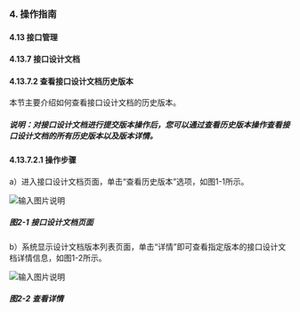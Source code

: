 ### 4. 操作指南

#### 4.13 接口管理

#### 4.13.7 接口设计文档

#### 4.13.7.2 查看接口设计文档历史版本

本节主要介绍如何查看接口设计文档的历史版本。

##### 说明：对接口设计文档进行提交版本操作后，您可以通过查看历史版本操作查看接口设计文档的所有历史版本以及版本详情。

#### 4.13.7.2.1 操作步骤

a）进入接口设计文档页面，单击“查看历史版本”选项，如图1-1所示。

![输入图片说明](../../../../../images/SoFlu%EF%BC%88%E5%90%8E%E7%AB%AF%EF%BC%89%E5%BC%80%E5%8F%91%E5%B9%B3%E5%8F%B0/1.%20%E6%9C%80%E6%96%B0%E7%89%88%E6%9C%AC%20-%20%E6%9B%B4%E6%96%B0%E6%97%A5%E6%9C%9F%20-%202022.10.08/4.%20%E6%93%8D%E4%BD%9C%E6%8C%87%E5%8D%97/13.%20%E6%8E%A5%E5%8F%A3%E7%AE%A1%E7%90%86/7.%20%E6%8E%A5%E5%8F%A3%E8%AE%BE%E8%AE%A1%E6%96%87%E6%A1%A3/2-1.png)

##### 图2-1 接口设计文档页面

b）系统显示设计文档版本列表页面，单击“详情”即可查看指定版本的接口设计文档详情信息，如图1-2所示。

![输入图片说明](../../../../../images/SoFlu%EF%BC%88%E5%90%8E%E7%AB%AF%EF%BC%89%E5%BC%80%E5%8F%91%E5%B9%B3%E5%8F%B0/1.%20%E6%9C%80%E6%96%B0%E7%89%88%E6%9C%AC%20-%20%E6%9B%B4%E6%96%B0%E6%97%A5%E6%9C%9F%20-%202022.10.08/4.%20%E6%93%8D%E4%BD%9C%E6%8C%87%E5%8D%97/13.%20%E6%8E%A5%E5%8F%A3%E7%AE%A1%E7%90%86/7.%20%E6%8E%A5%E5%8F%A3%E8%AE%BE%E8%AE%A1%E6%96%87%E6%A1%A3/2-2.png)

##### 图2-2 查看详情
